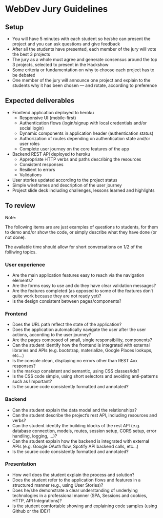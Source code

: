 # WebDev Jury Guidelines

## Setup

- You will have 5 minutes with each student so he/she can present the project and you can ask questions and give feedback
- After all the students have presented, each member of the jury will vote the best 3 projects
- The jury as a whole must agree and generate consensus around the top 3 projects, selected to present in the Hackshow
- Some criteria or fundamentation on why to choose each project has to be debated
- One member of the jury will announce one project and explain to the students why it has been chosen — and rotate, according to preference


## Expected deliverables

- Frontend application deployed to heroku
  - Responsive UI (mobile-first)
  - Authentication flows (login/signup with local credentials and/or social login)
  - Dynamic components in application header (authentication status)
  - Authorization of routes depending on authentication state and/or user roles
  - Complete user journey on the core features of the app
- Backend REST API deployed to heroku
  - Appropriate HTTP verbs and paths describing the resources
  - Consistent responses
  - Resilient to errors
  - Validations
- User stories updated according to the project status
- Simple wireframes and description of the user journey
- Project slide deck including challenges, lessons learned and highlights

## To review

Note:

The following items are are just examples of questions to students, for them to demo and/or show the code, or simply describe what they have done (or not done).

The available time should allow for short conversations on 1/2 of the folliwing topics.

### User experience
- Are the main application features easy to reach via the navigation elements?
- Are the forms easy to use and do they have clear validation messages?
- Are the features completed (as opposed to some of the features don’t quite work because they are not ready yet)?
- Is the design consistent between pages/components?

### Frontend
- Does the URL path reflect the state of the application?
- Does the application automatically navigate the user after the user actions, according to the user journey?
- Are the pages composed of small, single responsibility, components?
- Can the student identify how the frontend is integrated with external libraries and APIs (e.g. bootstrap, materialize, Google Places lookups, etc…)
- Is the console clean, displaying no errors other than REST 4xx responses?
- Is the markup consistent and semantic, using CSS classes/ids?
- Is the CSS code simple, using short selectors and avoiding anti-patterns such as !important?
- Is the source code consistently formatted and annotated?

### Backend
- Can the student explain the data model and the relationships?
- Can the student describe the project’s rest API, including resources and verbs?
- Can the student identify the building blocks of the rest API (e.g. database connection, models, routes, session setup, CORS setup, error handling, logging, …)?
- Can the student explain how the backend is integrated with external APIs (e.g. Google OAuth flow, Spotify API backend calls, etc…)
- Is the source code consistently formatted and annotated?

### Presentation
- How well does the student explain the process and solution?
- Does the student refer to the application flows and features in a structured manner (e.g., using User Stories)?
- Does he/she demonstrate a clear understanding of underlying technologies  in a professional manner (SPA, Sessions and cookies, HTTP, API Integrations)?
- Is the student comfortable showing and explaining code samples (using Github or the IDE)?
